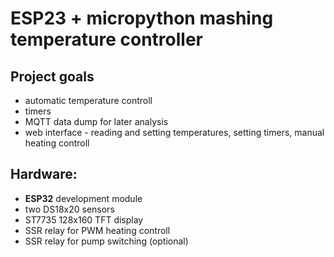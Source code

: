 # ESP23 + micropython mashing temperature controller

## Project goals
- automatic temperature controll
- timers
- MQTT data dump for later analysis
- web interface - reading and setting temperatures, setting timers, manual heating controll

## Hardware:

- **ESP32** development module
- two DS18x20 sensors
- ST7735 128x160 TFT display
- SSR relay for PWM heating controll
- SSR relay for pump switching (optional)





